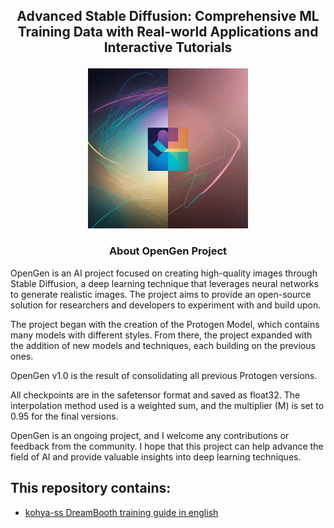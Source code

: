 ## <p align="center">Advanced Stable Diffusion: Comprehensive ML Training Data with Real-world Applications and Interactive Tutorials</p>

<p align="center">
  <img src="https://raw.githubusercontent.com/darkstorm2150/OpenGen/main/OpenGen%20Logo-768.jpg" alt="ALT_TEXT" height="256">
</p>

<h3><p align="center">About OpenGen Project</p></h3>

OpenGen is an AI project focused on creating high-quality images through Stable Diffusion, a deep learning technique that leverages neural networks to generate realistic images. The project aims to provide an open-source solution for researchers and developers to experiment with and build upon.

The project began with the creation of the Protogen Model, which contains many models with different styles. From there, the project expanded with the addition of new models and techniques, each building on the previous ones.

OpenGen v1.0 is the result of consolidating all previous Protogen versions.

All checkpoints are in the safetensor format and saved as float32. The interpolation method used is a weighted sum, and the multiplier (M) is set to 0.95 for the final versions.

OpenGen is an ongoing project, and I welcome any contributions or feedback from the community. I hope that this project can help advance the field of AI and provide valuable insights into deep learning techniques.


## This repository contains:

* [kohya-ss DreamBooth training guide in english](./docs/fine_tune_README.md)
